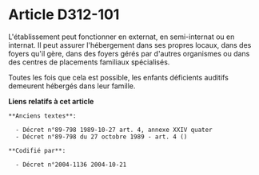 # Article D312-101

L'établissement peut fonctionner en externat, en semi-internat ou en internat. Il peut assurer l'hébergement dans ses propres
locaux, dans des foyers qu'il gère, dans des foyers gérés par d'autres organismes ou dans des centres de placements familiaux
spécialisés.

Toutes les fois que cela est possible, les enfants déficients auditifs demeurent hébergés dans leur famille.

**Liens relatifs à cet article**

	**Anciens textes**:

	  - Décret n°89-798 1989-10-27 art. 4, annexe XXIV quater
	  - Décret n°89-798 du 27 octobre 1989 - art. 4 ()

	**Codifié par**:

	  - Décret n°2004-1136 2004-10-21
